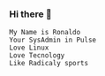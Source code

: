 ### Hi there 👋
```
My Name is Ronaldo
Your SysAdmin in Pulse
Love Linux
Love Tecnology
Like Radicaly sports
```






<!--
**ronaldomaximus2011/ronaldomaximus2011** is a ✨ _special_ ✨ repository because its `README.md` (this file) appears on your GitHub profile.

Here are some ideas to get you started:

- 🔭 Atualmente estou trabalhando na Pulse como SysAdmin
- 🌱 Atualmente estou aprendendo Docker
- 👯 Estou procurando colaborar em Segurança da Informação voltado para Blueteam em infraestrutura
- 🤔 I’m looking for help with ...
- 💬 
- 📫 How to reach me: ...
- 😄 Pronouns: ...
- ⚡ Fun fact: ...
-->
